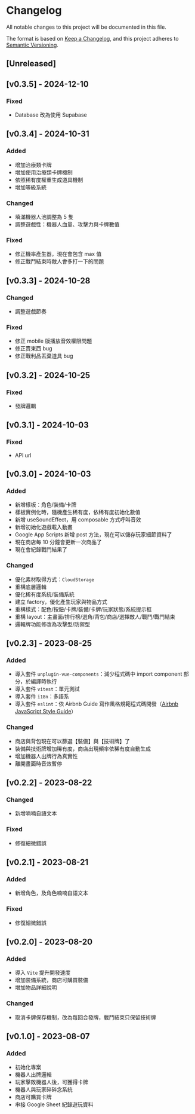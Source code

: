 # Changelog

All notable changes to this project will be documented in this file.

The format is based on [Keep a Changelog](https://keepachangelog.com/en/1.0.0/),
and this project adheres to [Semantic Versioning](https://semver.org/spec/v2.0.0.html).

## [Unreleased]


## [v0.3.5] - 2024-12-10

### Fixed

- Database 改為使用 Supabase

## [v0.3.4] - 2024-10-31

### Added

- 增加治療類卡牌
- 增加使用治療類卡牌機制
- 依照稀有度權重生成道具機制
- 增加等級系統

### Changed

- 填滿機器人池調整為 5 隻
- 調整遊戲性：機器人血量、攻擊力與卡牌數值

### Fixed

- 修正機率產生器，現在會包含 max 值
- 修正戰鬥結束時敵人會多打一下的問題


## [v0.3.3] - 2024-10-28

### Changed

- 調整遊戲節奏

### Fixed

- 修正 mobile 版播放音效權限問題
- 修正賣東西 bug
- 修正戰利品丟棄道具 bug

## [v0.3.2] - 2024-10-25

### Fixed

- 發牌邏輯

## [v0.3.1] - 2024-10-03

### Fixed

- API url

## [v0.3.0] - 2024-10-03

### Added

- 新增樣板：角色/裝備/卡牌
- 樣板實例化時，隨機產生稀有度，依稀有度初始化數值
- 新增 useSoundEffect，用 composable 方式呼叫音效
- 新增初始化遊戲載入動畫
- Google App Scripts 新增 post 方法，現在可以儲存玩家細節資料了
- 現在商店每 10 分鐘會更新一次商品了
- 現在會紀錄戰鬥結果了

### Changed

- 優化素材取得方式：`CloudStorage`
- 重構底層邏輯
- 優化稀有度系統/裝備系統
- 建立 factory，優化產生玩家與物品方式
- 重構樣式：配色/按鈕/卡牌/裝備/卡牌/玩家狀態/系統提示框
- 重構 layout：主畫面/排行榜/選角/背包/商店/選擇敵人/戰鬥/戰鬥結束
- 邏輯牌功能修改為攻擊型/防禦型

## [v0.2.3] - 2023-08-25

### Added

- 導入套件 `unplugin-vue-components`：減少程式碼中 import component 部分，於編譯時執行
- 導入套件 `vitest`：單元測試
- 導入套件 `i18n`：多語系
- 導入套件 `eslint`：依 Airbnb Guide 寫作風格規範程式碼開發（[Airbnb JavaScript Style Guide](https://github.com/airbnb/javascript)）

### Changed

- 商店與背包現在可以篩選【裝備】與【技術牌】了
- 裝備與技術牌增加稀有度，商店出現頻率依稀有度自動生成
- 增加機器人出牌行為真實性
- 離開畫面時音效暫停

## [v0.2.2] - 2023-08-22

### Changed

- 新增喃喃自語文本

### Fixed

- 修復細微錯誤

## [v0.2.1] - 2023-08-21

### Added

- 新增角色，及角色喃喃自語文本

### Fixed

- 修復細微錯誤

## [v0.2.0] - 2023-08-20

### Added

- 導入 `Vite` 提升開發速度
- 增加裝備系統，商店可購買裝備
- 增加物品詳細說明

### Changed

- 取消卡牌保存機制，改為每回合發牌，戰鬥結束只保留技術牌

## [v0.1.0] - 2023-08-07

### Added

- 初始化專案
- 機器人出牌邏輯
- 玩家擊敗機器人後，可獲得卡牌
- 機器人與玩家碎碎念系統
- 商店可購買卡牌
- 串接 Google Sheet 紀錄遊玩資料
